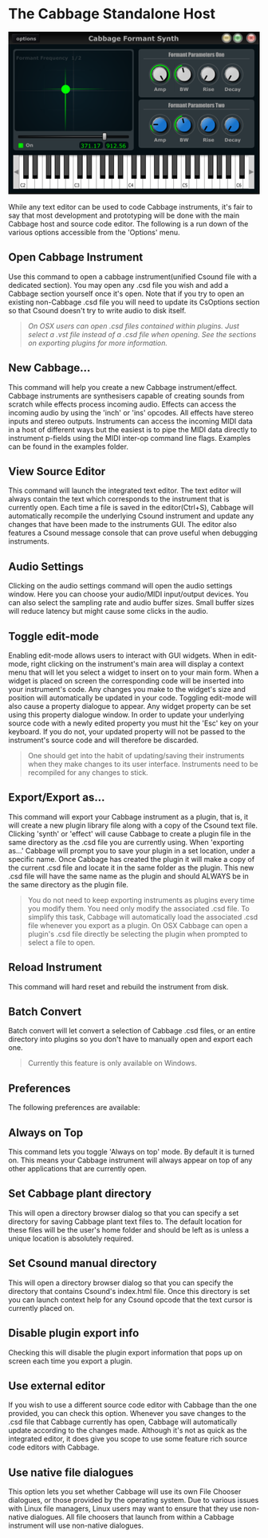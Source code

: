 # The Cabbage Standalone Host

![Aliasingg](images/CabbageStandaloneHost.PNG "Example of aliasing. The sampled waveform is lower in frequency than the original.")

While any text editor can be used to code Cabbage instruments, it's fair to say that most development and prototyping will be done with the main Cabbage host and source code editor. The following is a run down of the various options accessible from the 'Options' menu. 
 
## Open Cabbage Instrument
Use this command to open a cabbage instrument(unified Csound file with a dedicated <Cabbage></Cabbage> section). You may open any .csd file you wish and add a Cabbage section yourself once it's open. Note that if you try to open an existing non-Cabbage .csd file you will need to update its CsOptions section so that Csound doesn't try to write audio to disk itself. 
 
> *On OSX users can open .csd files contained within plugins. Just select a .vst file instead of a .csd file when opening. See the sections on exporting plugins for more information.*

## New Cabbage...
This command will help you create a new Cabbage instrument/effect. Cabbage instruments are synthesisers capable of creating sounds from scratch while effects process incoming audio. Effects can access the incoming audio by using the 'inch' or 'ins' opcodes. All effects have stereo inputs and stereo outputs. Instruments can access the incoming MIDI data in a host of different ways but the easiest is to pipe the MIDI data directly to instrument p-fields using the MIDI inter-op command line flags. Examples can be found in the examples folder.

## View Source Editor 
This command will launch the integrated text editor. The text editor will always contain the text which corresponds to the instrument that is currently open. Each time a file is saved in the editor(Ctrl+S), Cabbage will automatically recompile the underlying Csound instrument and update any changes that have been made to the instruments GUI. The editor also features a Csound message console that can prove useful when debugging instruments. 


## Audio Settings
Clicking on the audio settings command will open the audio settings window. Here you can choose your audio/MIDI input/output devices. You can also select the sampling rate and audio buffer sizes. Small buffer sizes will reduce latency but might cause some clicks in the audio. 

## Toggle edit-mode
Enabling edit-mode allows users to interact with GUI widgets. When in edit-mode, right clicking on the instrument's main area will display a context menu that will let you select a widget to insert on to your main form. When a widget is placed on screen the corresponding code will be inserted into your instrument's code. Any changes you make to the widget's size and position will automatically be updated in your code. Toggling edit-mode will also cause a property dialogue to appear. Any widget property can be set using this property dialogue window. In order to update your underlying source code with a newly edited property you must hit the 'Esc' key on your keyboard. If you do not, your updated property will not be passed to the instrument's source code and will therefore be discarded.  

> One should get into the habit of updating/saving their instruments when they make changes to its user interface. Instruments need to be recompiled for any changes to stick.   

## Export/Export as...

This command will export your Cabbage instrument as a plugin, that is, it will create a new plugin library file along with a copy of the Csound text file. Clicking 'synth' or 'effect' will cause Cabbage to create a plugin file in the same directory as the .csd file you are currently using. When 'exporting as...' Cabbage will prompt you to save your plugin in a set location, under a specific name. Once Cabbage has created the plugin it will make a copy of the current .csd file and locate it in the same folder as the plugin. This new .csd file will have the same name as the plugin and should ALWAYS be in the same directory as the plugin file. 

> You do not need to keep exporting instruments as plugins every time you modify them. You need only modify the associated .csd file. To simplify this task, Cabbage will automatically load the associated .csd file whenever you export as a plugin. On OSX Cabbage can open a plugin's .csd file directly be selecting the plugin when prompted to select a file to open. 

## Reload Instrument
This command will hard reset and rebuild the instrument from disk. 

## Batch Convert 
Batch convert will let convert a selection of Cabbage .csd files, or an entire directory into plugins so you don't have to manually open and export each one.  

> Currently this feature is only available on Windows.

## Preferences
The following preferences are available:

## Always on Top
This command lets you toggle 'Always on top' mode. By default it is turned on. This means your Cabbage instrument will always appear on top of any other applications that are currently open. 

## Set Cabbage plant directory
This will open a directory browser dialog so that you can specify a set directory for saving Cabbage plant text files to. The default location for these files will be the user's home folder and should be left as is unless a unique location is absolutely required. 

## Set Csound manual directory
This will open a directory browser dialog so that you can specify the directory that contains Csound's index.html file. Once this directory is set you can launch context help for any Csound opcode that the text cursor is currently placed on. 

## Disable plugin export info
Checking this will disable the plugin export information that pops up on screen each time you export a plugin. 

## Use external editor
If you wish to use a different source code editor with Cabbage than the one provided, you can check this option. Whenever you save changes to the .csd file that Cabbage currently has open, Cabbage will automatically update according to the changes made. Although it's not as quick as the integrated editor, it does give you scope to use some feature rich source code editors with Cabbage.   
## Use native file dialogues
This option lets you set whether Cabbage will use its own File Chooser dialogues, or those provided by the operating system. Due to various issues with Linux file managers, Linux users may want to ensure that they use non-native dialogues. All file choosers that launch from within a Cabbage instrument will use non-native dialogues. 